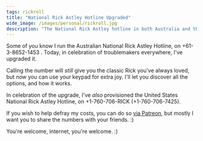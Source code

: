```yaml
---
tags: rickroll
title: "National Rick Astley Hotline Upgraded"
wide_image: /images/personal/rickroll.jpg
description: "The National Rick Astley hotline in both Australia and the US has been upgraded!"
---
```


Some of you know I run the Australian National Rick Astley Hotline, on +61-3-8652-1453 . Today, in celebration of troublemakers everywhere, I've upgraded it.

<!--more-->

Calling the number will *still* give you the classic Rick you've always loved, but *now* you can use your keypad for extra joy. I'll let you discover all the options, and how it works.

In celebration of the upgrade, I've *also* provisioned the United States National Rick Astley Hotline, on +1-760-706-RICK (+1-760-706-7425).

If you wish to help defray my costs, you can do so [via Patreon](https://www.patreon.com/_pjf), but mostly I want you to share the numbers with your friends. :)

You're welcome, internet, you're welcome. :)
